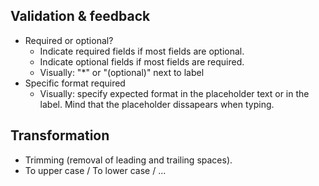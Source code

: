 ## Validation & feedback
- Required or optional?
  - Indicate required fields if most fields are optional.
  - Indicate optional fields if most fields are required.
  - Visually: "*" or "(optional)" next to label
- Specific format required
  - Visually: specify expected format in the placeholder text or in the label. Mind that the placeholder dissapears when typing.

## Transformation
- Trimming (removal of leading and trailing spaces).
- To upper case / To lower case / ...
